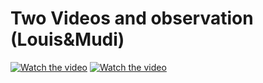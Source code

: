 # Two Videos and observation (Louis&Mudi)

[![Watch the video](https://img.youtube.com/vi/fSsN0cu_qvY/maxresdefault.jpg)](https://youtu.be/fSsN0cu_qvY)
[![Watch the video](https://img.youtube.com/vi/lj89D_hT-GI/maxresdefault.jpg)](https://youtube.com/shorts/lj89D_hT-GI?feature=share)
